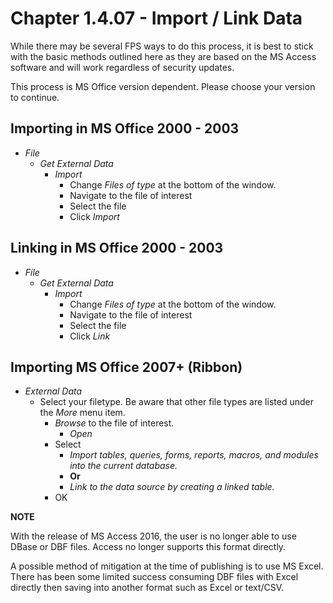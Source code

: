# Chapter 1.4.07 - Import / Link Data

While there may be several FPS ways to do this process, it is best to stick with the basic methods outlined here as they are based on the MS Access software and will work regardless of security updates.

This process is MS Office version dependent. Please choose your version to continue.

## Importing in MS Office 2000 - 2003

- *File*
  - *Get External Data*
    - *Import*
      - Change *Files of type* at the bottom of the window.
      - Navigate to the file of interest
      - Select the file
      - Click *Import*

## Linking in MS Office 2000 - 2003

- *File*
  - *Get External Data*
    - *Import*
      - Change *Files of type* at the bottom of the window.
      - Navigate to the file of interest
      - Select the file
      - Click *Link*

## Importing MS Office 2007+ (Ribbon)

- *External Data*
  - Select your filetype. Be aware that other file types are listed under the *More* menu item.
    - *Browse* to the file of interest.
      - *Open*
    - Select
      - *Import tables, queries, forms, reports, macros, and modules into the current database.*
      - **Or**
      - *Link to the data source by creating a linked table.*
    - OK

__NOTE__

With the release of MS Access 2016, the user is no longer able to use DBase or DBF files. Access no longer supports this format directly.

A possible method of mitigation at the time of publishing is to use MS Excel. There has been some limited success consuming DBF files with Excel directly then saving into another format such as Excel or text/CSV.
